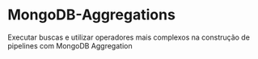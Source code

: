 # MongoDB-Aggregations
Executar buscas e utilizar operadores mais complexos na construção de pipelines com MongoDB Aggregation
